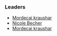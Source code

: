 ### Leaders

* [Mordecai kraushar](mailto:mordecai.kraushar@owasp.org)
* [Nicole Becher](mailto:nicole.becher@owasp.org)
* [Mordecai kraushar](mailto:mordecai.kraushar@owasp.org)
